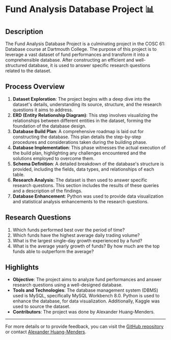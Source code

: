 # Fund Analysis Database Project 📊

## Description
The Fund Analysis Database Project is a culminating project in the COSC 61: Database course at Dartmouth College. The purpose of this project is to leverage a vast dataset of fund performances and transform it into a comprehensible database. After constructing an efficient and well-structured database, it is used to answer specific research questions related to the dataset.

## Process Overview
1. **Dataset Exploration**: The project begins with a deep dive into the dataset's details, understanding its source, structure, and the research questions it aims to address.
2. **ERD (Entity Relationship Diagram)**: This step involves visualizing the relationships between different entities in the dataset, forming the foundation of the database design.
3. **Database Build Plan**: A comprehensive roadmap is laid out for constructing the database. This plan details the step-by-step procedures and considerations taken during the building phase.
4. **Database Implementation**: This phase witnesses the actual execution of the build plan, highlighting any challenges encountered and the solutions employed to overcome them.
5. **Schema Definition**: A detailed breakdown of the database's structure is provided, including the fields, data types, and relationships of each table.
6. **Research Analysis**: The dataset is then used to answer specific research questions. This section includes the results of these queries and a description of the findings.
7. **Database Enhancement**: Python was used to provide data visualization and statistical analysis enhancements to the research questions.

## Research Questions
1. Which funds performed best over the period of time?
2. Which funds have the highest average daily trading volume?
3. What is the largest single-day growth experienced by a fund?
4. What is the average yearly growth of funds? By how much are the top funds able to outperform the average?

## Highlights
- **Objective**: The project aims to analyze fund performances and answer research questions using a well-designed database.
- **Tools and Technologies**: The database management system (DBMS) used is MySQL, specifically MySQL Workbench 8.0. Python is used to enhance the database, for data visualization. Additionally, Kaggle was used to source the dataset.
- **Contributors**: The project was done by Alexander Huang-Menders.

---

For more details or to provide feedback, you can visit the [GitHub repository](https://github.com/alexander-hm/CS61_Database_Project) or contact [Alexander Huang-Menders](mailto:alexander.huang-menders.25@dartmouth.edu).
